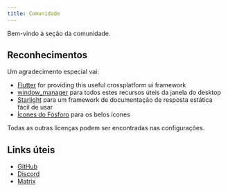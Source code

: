 ```yaml
---
title: Comunidade
---
```


Bem-vindo à seção da comunidade.

## Reconhecimentos

Um agradecimento especial vai:

- [Flutter](https://github.com/flutter/flutter) for providing this useful crossplatform ui framework
- [window_manager](https://github.com/leanflutter/window_manager) para todos estes recursos úteis da janela do desktop
- [Starlight](https://github.com/withastro/starlight) para um framework de documentação de resposta estática fácil de usar
- [Ícones do Fósforo](https://phosphoricons.com/) para os belos ícones

Todas as outras licenças podem ser encontradas nas configurações.

## Links úteis

- [GitHub](https://github.com/LinwoodDev/Butterfly)
- [Discord](https://go.linwood.dev/discord)
- [Matrix](https://go.linwood.dev/matrix)
